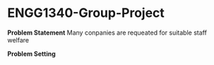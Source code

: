# ENGG1340-Group-Project

**Problem Statement**
Many conpanies are requeated for suitable staff welfare 

**Problem Setting**



